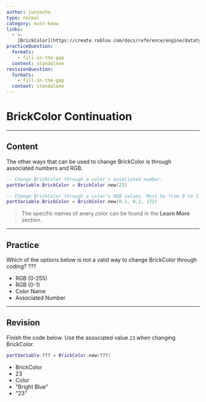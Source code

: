 ```yaml
---
author: junoocha
type: normal
category: must-know
links:
  - >-
    [BrickColor](https://create.roblox.com/docs/reference/engine/datatypes/BrickColor){website}
practiceQuestion:
  formats:
    - fill-in-the-gap
  context: standalone
revisionQuestion:
  formats:
    - fill-in-the-gap
  context: standalone
---
```


# BrickColor Continuation

---

## Content

The other ways that can be used to change BrickColor is through associated numbers and RGB.

```lua
-- Change BrickColor through a color's associated number.
partVariable.BrickColor = BrickColor.new(23)

-- Change BrickColor through a color's RGB values. Must be from 0 to 1 however.
partVariable.BrickColor = BrickColor.new(0.1, 0.2, 172)
```
> The specific names of every color can be found in the **Learn More** section.

---

## Practice

Which of the options below is not a valid way to change BrickColor through coding? ???

- RGB (0-255)
- RGB (0-1)
- Color Name
- Associated Number

---

## Revision

Finish the code below. Use the associated value `23` when changing BrickColor.

```lua
partVariable.??? = BrickColor.new(???)
```
- BrickColor
- 23
- Color
- "Bright Blue"
- "23"
